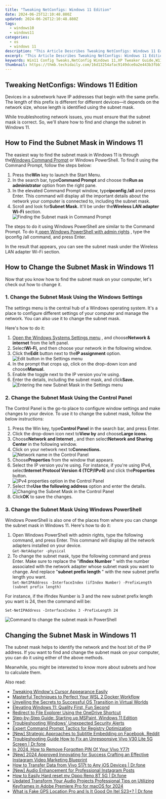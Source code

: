 ```yaml
---
title: "Tweaking NetConfigs: Windows 11 Edition"
date: 2024-06-25T12:10:48.880Z
updated: 2024-06-26T12:10:48.880Z
tags:
  - windows10
  - windows11
categories:
  - os
  - windows 11
description: "This Article Describes Tweaking NetConfigs: Windows 11 Edition"
excerpt: "This Article Describes Tweaking NetConfigs: Windows 11 Edition"
keywords: Win11 Config Tweaks,NetConfig Windows 11,XP Tweaker Guide,W11 Network Tuning,Windows 11 NETCONFIG,NetSetup Enhancements,OS Tweaking for W11
thumbnail: https://thmb.techidaily.com/16d13254afac9149dce0a2e443b3fbb7f20249bb61b5f6680c7797d944c293aa.jpg
---
```


## Tweaking NetConfigs: Windows 11 Edition

 Devices in a subnetwork have IP addresses that begin with the same prefix. The length of this prefix is different for different devices—it depends on the network size, whose length is identified using the subnet mask.

 While troubleshooting network issues, you must ensure that the subnet mask is correct. So, we'll share how to find and change the subnet in Windows 11.

## How to Find the Subnet Mask in Windows 11

 The easiest way to find the subnet mask in Windows 11 is through the[Windows Command Prompt](https://www.makeuseof.com/tag/a-beginners-guide-to-the-windows-command-line/) or Windows PowerShell. To find it using the Command Prompt, follow the steps below:

1. Press the**Win** key to launch the Start Menu.
2. In the search bar, type**Command Prompt** and choose the**Run as administrator** option from the right pane.
3. In the elevated Command Prompt window, type**ipconfig /all** and press Enter. This command will display all the important details about the network your computer is connected to, including the subnet mask.
4. Scroll and look for**Subnet Mask.** It'll be under the**Wireless LAN adapter Wi-Fi** section.  
![Finding the Subnet mask in Command Prompt](https://static1.makeuseofimages.com/wordpress/wp-content/uploads/2023/01/finding-the-subnet-mask.jpg)

 The steps to do it using Windows PowerShell are similar to the Command Prompt. To do it,[open Windows PowerShell with admin rights](https://www.makeuseof.com/windows-11-powershell-administrator/) , type the ipconfig /all command, and press Enter.

 In the result that appears, you can see the subnet mask under the Wireless LAN adapter Wi-Fi section.

## How to Change the Subnet Mask in Windows 11

 Now that you know how to find the subnet mask on your computer, let's check out how to change it.

### 1\. Change the Subnet Mask Using the Windows Settings

 The settings menu is the central hub of a Windows operating system. It's a place to configure different settings of your computer and manage the network. You can also use it to change the subnet mask.

Here's how to do it:

1. [Open the Windows Systems Settings menu](https://www.makeuseof.com/windows-ways-to-open-system-settings/) , and choose**Network & internet** from the left panel.
2. Select**Wi-Fi,** and then choose your network in the following window.
3. Click the**Edit** button next to the**IP assignment** option.  
![Edit button in the Settings menu](https://static1.makeuseofimages.com/wordpress/wp-content/uploads/2023/01/edit-button.jpg)
4. In the prompt that crops up, click on the drop-down icon and choose**Manual.**
5. Enable the toggle next to the IP version you're using.
6. Enter the details, including the subnet mask, and click**Save.**  
![Entering the new Subnet Mask in the Settings menu](https://static1.makeuseofimages.com/wordpress/wp-content/uploads/2023/01/entering-the-new-subnet-mask.jpg)

### 2\. Change the Subnet Mask Using the Control Panel

 The Control Panel is the go-to place to configure window settings and make changes to your device. To use it to change the subnet mask, follow the below instructions:

1. Press the Win key, type**Control Panel** in the search bar, and press Enter.
2. Click the drop-down icon next to**View by** and choose**Large icons.**
3. Choose**Network and Internet** , and then select**Network and Sharing Center** in the following window.
4. Click on your network next to**Connections.**  
![Network name in the Control Panel](https://static1.makeuseofimages.com/wordpress/wp-content/uploads/2023/01/network-name.jpg)
5. Choose**Properties** from the window that appears.
6. Select the IP version you're using. For instance, if you're using IPv4, select**Internet Protocol Version 4 (TCP/IPv4)** and click the**Properties** button.  
![IPv4 properties option in the Control Panel](https://static1.makeuseofimages.com/wordpress/wp-content/uploads/2023/01/ipv4-properties.jpg)
7. Select the**Use the following address** option and enter the details.  
![Changing the Subnet Mask in the Control Panel](https://static1.makeuseofimages.com/wordpress/wp-content/uploads/2023/01/changing-the-subnet-mask.jpg)
8. Click**OK** to save the changes.

### 3\. Change the Subnet Mask Using Windows PowerShell

 Windows PowerShell is also one of the places from where you can change the subnet mask in Windows 11\. Here's how to do it:

1. Open Windows PowerShell with admin rights, type the following command, and press Enter. This command will display all the network adapters installed on your device.  
`Get-NetAdapter -physical`
2. To change the subnet mask, type the following command and press Enter. Make sure to replace the "**ifIndex Number** " with the number associated with the network adapter whose subnet mask you want to change. And replace "**subnet prefix length** " with the new subnet prefix length you want.  
`Set-NetIPAddress -InterfaceIndex (ifIndex Number) -PrefixLength (subnet prefix length)`

 For instance, if the ifIndex Number is 3 and the new subnet prefix length you want is 24, then the command will be:

`Set-NetIPAddress -InterfaceIndex 3 -PrefixLength 24`

![Command to change the subnet mask in PowerShell](https://static1.makeuseofimages.com/wordpress/wp-content/uploads/2023/01/command-to-change-the-subnet-mask.jpg)

## Changing the Subnet Mask in Windows 11

 The subnet mask helps to identify the network and the host bit of the IP address. If you want to find and change the subnet mask on your computer, you can do it using either of the above methods.

 Meanwhile, you might be interested to know more about subnets and how to calculate them.


<ins class="adsbygoogle"
     style="display:block"
     data-ad-format="autorelaxed"
     data-ad-client="ca-pub-7571918770474297"
     data-ad-slot="1223367746"></ins>



<ins class="adsbygoogle"
     style="display:block"
     data-ad-client="ca-pub-7571918770474297"
     data-ad-slot="8358498916"
     data-ad-format="auto"
     data-full-width-responsive="true"></ins>

<span class="atpl-alsoreadstyle">Also read:</span>
<div><ul>
<li><a href="https://windows11.techidaily.com/tweaking-windows-cursor-appearance-easily/"><u>Tweaking Window's Cursor Appearance Easily</u></a></li>
<li><a href="https://windows11.techidaily.com/masterful-techniques-to-perfect-your-wsl-2-docker-workflow/"><u>Masterful Techniques to Perfect Your WSL 2 Docker Workflow</u></a></li>
<li><a href="https://windows11.techidaily.com/unveiling-the-secrets-to-successful-os-transition-in-virtual-worlds/"><u>Unveiling the Secrets to Successful OS Transition in Virtual Worlds</u></a></li>
<li><a href="https://windows11.techidaily.com/elevating-windows-11-quality-first-fun-second/"><u>Elevating Windows 11: Quality First, Fun Second</u></a></li>
<li><a href="https://windows11.techidaily.com/redirect-to-file-explorer-using-the-onedrive-shortcut/"><u>Redirect to File Explorer Using the OneDrive Shortcut</u></a></li>
<li><a href="https://windows11.techidaily.com/step-by-step-guide-starting-up-mspaint-windows-11-edition/"><u>Step-by-Step Guide: Starting up MSPaint, Windows 11 Edition</u></a></li>
<li><a href="https://windows11.techidaily.com/troubleshooting-windows-unexpected-security-alerts/"><u>Troubleshooting Windows' Unexpected Security Alerts</u></a></li>
<li><a href="https://windows11.techidaily.com/expert-command-prompt-tactics-for-registry-optimization/"><u>Expert Command Prompt Tactics for Registry Optimization</u></a></li>
<li><a href="https://extra-support.techidaily.com/new-strategic-approaches-to-subtitle-embedding-on-facebook-reddit/"><u>[New] Strategic Approaches to Subtitle Embedding on Facebook, Reddit</u></a></li>
<li><a href="https://howto.techidaily.com/troubleshooting-guide-how-to-fix-an-unresponsive-vivo-v30-lite-5g-screen-drfone-by-drfone-fix-android-problems-fix-android-problems/"><u>Troubleshooting Guide How to Fix an Unresponsive Vivo V30 Lite 5G Screen | Dr.fone</u></a></li>
<li><a href="https://android-unlock.techidaily.com/in-2024-how-to-remove-forgotten-pin-of-your-vivo-y77t-by-drfone-android/"><u>In 2024, How to Remove Forgotten PIN Of Your Vivo Y77t</u></a></li>
<li><a href="https://instagram-clips.techidaily.com/new-2024-approved-innovating-for-success-crafting-an-effective-instagram-video-marketing-blueprint/"><u>[New] 2024 Approved  Innovating for Success  Crafting an Effective Instagram Video Marketing Blueprint</u></a></li>
<li><a href="https://android-transfer.techidaily.com/how-to-transfer-data-from-vivo-s17t-to-any-ios-devices-drfone-by-drfone-transfer-from-android-transfer-from-android/"><u>How to Transfer Data from Vivo S17t to Any iOS Devices | Dr.fone</u></a></li>
<li><a href="https://instagram-video-files.techidaily.com/new-audio-enhancement-for-professional-instagram-posts/"><u>[New] Audio Enhancement for Professional Instagram Posts</u></a></li>
<li><a href="https://techidaily.com/how-to-easily-hard-reset-my-oppo-reno-8t-5g-drfone-by-drfone-reset-android-reset-android/"><u>How to Easily Hard reset my Oppo Reno 8T 5G | Dr.fone</u></a></li>
<li><a href="https://sound-tweaking.techidaily.com/updated-transform-your-audio-projects-professional-tips-on-utilizing-keyframes-in-adobe-premiere-pro-for-macos-for-2024/"><u>Updated Transform Your Audio Projects Professional Tips on Utilizing Keyframes in Adobe Premiere Pro for macOS for 2024</u></a></li>
<li><a href="https://fake-location.techidaily.com/what-is-fake-gps-location-pro-and-is-it-good-on-itel-s23plus-drfone-by-drfone-virtual-android/"><u>What is Fake GPS Location Pro and Is It Good On Itel S23+? | Dr.fone</u></a></li>
</ul></div>
